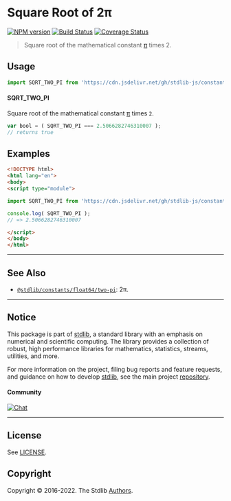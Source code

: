 <!--

@license Apache-2.0

Copyright (c) 2018 The Stdlib Authors.

Licensed under the Apache License, Version 2.0 (the "License");
you may not use this file except in compliance with the License.
You may obtain a copy of the License at

   http://www.apache.org/licenses/LICENSE-2.0

Unless required by applicable law or agreed to in writing, software
distributed under the License is distributed on an "AS IS" BASIS,
WITHOUT WARRANTIES OR CONDITIONS OF ANY KIND, either express or implied.
See the License for the specific language governing permissions and
limitations under the License.

-->

# Square Root of 2π

[![NPM version][npm-image]][npm-url] [![Build Status][test-image]][test-url] [![Coverage Status][coverage-image]][coverage-url] <!-- [![dependencies][dependencies-image]][dependencies-url] -->

> Square root of the mathematical constant [π][@stdlib/constants/float64/pi] times 2.



<section class="usage">

## Usage

```javascript
import SQRT_TWO_PI from 'https://cdn.jsdelivr.net/gh/stdlib-js/constants-float64-sqrt-two-pi@esm/index.mjs';
```

#### SQRT_TWO_PI

Square root of the mathematical constant [π][@stdlib/constants/float64/pi] times `2`.

```javascript
var bool = ( SQRT_TWO_PI === 2.5066282746310007 );
// returns true
```

</section>

<!-- /.usage -->

<section class="examples">

## Examples

<!-- TODO: better example -->

<!-- eslint no-undef: "error" -->

```html
<!DOCTYPE html>
<html lang="en">
<body>
<script type="module">

import SQRT_TWO_PI from 'https://cdn.jsdelivr.net/gh/stdlib-js/constants-float64-sqrt-two-pi@esm/index.mjs';

console.log( SQRT_TWO_PI );
// => 2.5066282746310007

</script>
</body>
</html>
```

</section>

<!-- /.examples -->

<!-- Section for related `stdlib` packages. Do not manually edit this section, as it is automatically populated. -->

<section class="related">

* * *

## See Also

-   <span class="package-name">[`@stdlib/constants/float64/two-pi`][@stdlib/constants/float64/two-pi]</span><span class="delimiter">: </span><span class="description">2π.</span>

</section>

<!-- /.related -->

<!-- Section for all links. Make sure to keep an empty line after the `section` element and another before the `/section` close. -->


<section class="main-repo" >

* * *

## Notice

This package is part of [stdlib][stdlib], a standard library with an emphasis on numerical and scientific computing. The library provides a collection of robust, high performance libraries for mathematics, statistics, streams, utilities, and more.

For more information on the project, filing bug reports and feature requests, and guidance on how to develop [stdlib][stdlib], see the main project [repository][stdlib].

#### Community

[![Chat][chat-image]][chat-url]

---

## License

See [LICENSE][stdlib-license].


## Copyright

Copyright &copy; 2016-2022. The Stdlib [Authors][stdlib-authors].

</section>

<!-- /.stdlib -->

<!-- Section for all links. Make sure to keep an empty line after the `section` element and another before the `/section` close. -->

<section class="links">

[npm-image]: http://img.shields.io/npm/v/@stdlib/constants-float64-sqrt-two-pi.svg
[npm-url]: https://npmjs.org/package/@stdlib/constants-float64-sqrt-two-pi

[test-image]: https://github.com/stdlib-js/constants-float64-sqrt-two-pi/actions/workflows/test.yml/badge.svg?branch=main
[test-url]: https://github.com/stdlib-js/constants-float64-sqrt-two-pi/actions/workflows/test.yml?query=branch:main

[coverage-image]: https://img.shields.io/codecov/c/github/stdlib-js/constants-float64-sqrt-two-pi/main.svg
[coverage-url]: https://codecov.io/github/stdlib-js/constants-float64-sqrt-two-pi?branch=main

<!--

[dependencies-image]: https://img.shields.io/david/stdlib-js/constants-float64-sqrt-two-pi.svg
[dependencies-url]: https://david-dm.org/stdlib-js/constants-float64-sqrt-two-pi/main

-->

[chat-image]: https://img.shields.io/gitter/room/stdlib-js/stdlib.svg
[chat-url]: https://gitter.im/stdlib-js/stdlib/

[stdlib]: https://github.com/stdlib-js/stdlib

[stdlib-authors]: https://github.com/stdlib-js/stdlib/graphs/contributors

[umd]: https://github.com/umdjs/umd
[es-module]: https://developer.mozilla.org/en-US/docs/Web/JavaScript/Guide/Modules

[deno-url]: https://github.com/stdlib-js/constants-float64-sqrt-two-pi/tree/deno
[umd-url]: https://github.com/stdlib-js/constants-float64-sqrt-two-pi/tree/umd
[esm-url]: https://github.com/stdlib-js/constants-float64-sqrt-two-pi/tree/esm
[branches-url]: https://github.com/stdlib-js/constants-float64-sqrt-two-pi/blob/main/branches.md

[stdlib-license]: https://raw.githubusercontent.com/stdlib-js/constants-float64-sqrt-two-pi/main/LICENSE

[@stdlib/constants/float64/pi]: https://github.com/stdlib-js/constants-float64-pi/tree/esm

<!-- <related-links> -->

[@stdlib/constants/float64/two-pi]: https://github.com/stdlib-js/constants-float64-two-pi/tree/esm

<!-- </related-links> -->

</section>

<!-- /.links -->
